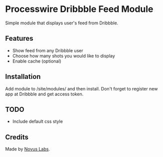 # Processwire Dribbble Feed Module
Simple module that displays user's feed from Dribbble.

## Features
- Show feed from any Dribbble user
- Choose how many shots you would like to display
- Enable cache (optional)

## Installation
Add module to /site/modules/ and then install. Don't forget to register new app at Dribbble and get access token.

## TODO
- Include default css style

## Credits
Made by [Novus Labs](http://nvslbs.com).
